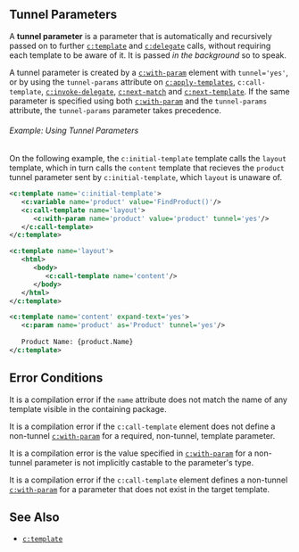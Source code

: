## Tunnel Parameters

<span id="dt-tunnel-parameter"></span>A **tunnel parameter** is a parameter that is automatically and recursively passed on to further [`c:template`](template.html) and [`c:delegate`](delegate.html) calls, without requiring each template to be aware of it. It is passed *in the background* so to speak.

A tunnel parameter is created by a [`c:with-param`](with-param.html) element with `tunnel='yes'`, or by using the `tunnel-params` attribute on [`c:apply-templates`](apply-templates.html), `c:call-template`, [`c:invoke-delegate`](invoke-delegate.html), [`c:next-match`](next-match.html) and [`c:next-template`](next-template.html). If the same parameter is specified using both [`c:with-param`](with-param.html) and the `tunnel-params` attribute, the `tunnel-params` parameter takes precedence.

<div class="note eg" markdown="1">

###### Example: Using Tunnel Parameters
On the following example, the `c:initial-template` template calls the `layout` template, which in turn calls the `content` template that recieves the `product`  tunnel parameter sent by `c:initial-template`, which `layout` is unaware of. 

```xml
<c:template name='c:initial-template'>
   <c:variable name='product' value='FindProduct()'/>
   <c:call-template name='layout'>
      <c:with-param name='product' value='product' tunnel='yes'/>
   </c:call-template>
</c:template>

<c:template name='layout'>
   <html>
      <body>
         <c:call-template name='content'/>
      </body>
   </html>
</c:template>

<c:template name='content' expand-text='yes'>
   <c:param name='product' as='Product' tunnel='yes'/>
   
   Product Name: {product.Name}
</c:template>
```

</div>

## Error Conditions

It is a compilation error if the `name` attribute does not match the name of any template visible in the containing package.

It is a compilation error if the `c:call-template` element does not define a non-tunnel [`c:with-param`](with-param.html) for a required, non-tunnel, template parameter.

It is a compilation error is the value specified in [`c:with-param`](with-param.html) for a non-tunnel parameter is not implicitly castable to the parameter's type.

It is a compilation error if the `c:call-template` element defines a non-tunnel [`c:with-param`](with-param.html) for a parameter that does not exist in the target template.

## See Also

- [`c:template`](template.html)
